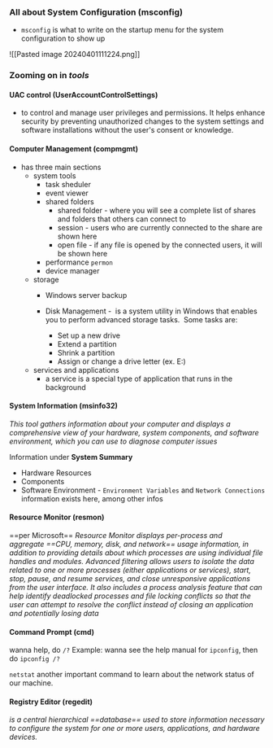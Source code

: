 ### All about System Configuration (msconfig)
- `msconfig` is what to write on the startup menu for the system configuration to show up

![[Pasted image 20240401111224.png]]

### Zooming on in *tools*
#### UAC control (UserAccountControlSettings)
- to control and manage user privileges and permissions. It helps enhance security by preventing unauthorized changes to the system settings and software installations without the user's consent or knowledge.
#### Computer Management (compmgmt)
- has three main sections 
	- system tools
		- task sheduler
		- event viewer
		- shared folders
			- shared folder - where you will see a complete list of shares and folders that others can connect to
			- session - users who are currently connected to the share are shown here
			- open file - if any file is opened by the connected users, it will be shown here
		- performance `permon`
		- device manager
	- storage
		- Windows server backup 
		- Disk Management -  is a system utility in Windows that enables you to perform advanced storage tasks.  Some tasks are:

			- Set up a new drive
			- Extend a partition
			- Shrink a partition
			- Assign or change a drive letter (ex. E:)
	- services and applications 
		- a service is a special type of application that runs in the background

#### System Information (msinfo32)

_This tool gathers information about your computer and displays a comprehensive view of your hardware, system components, and software environment, which you can use to diagnose computer issues_

Information under **System Summary**
- Hardware Resources
- Components
- Software Environment - `Environment Variables` and `Network Connections` information exists here, among other infos

#### Resource Monitor (resmon)
==per Microsoft== _Resource Monitor displays per-process and aggregate ==CPU, memory, disk, and network== usage information, in addition to providing details about which processes are using individual file handles and modules. Advanced filtering allows users to isolate the data related to one or more processes (either applications or services), start, stop, pause, and resume services, and close unresponsive applications from the user interface. It also includes a process analysis feature that can help identify deadlocked processes and file locking conflicts so that the user can attempt to resolve the conflict instead of closing an application and potentially losing data_

#### Command Prompt (cmd)

wanna help, do `/?`
Example: wanna see the help manual for `ipconfig`, then do `ipconfig /?`

`netstat`  another important command to learn about the network status of our machine.

#### Registry Editor (regedit)
_is a central hierarchical ==database== used to store information necessary to configure the system for one or more users, applications, and hardware devices._
